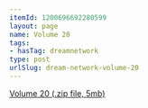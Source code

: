 ```yaml
---
itemId: 1200696692280599
layout: page
name: Volume 20
tags:
- hasTag: dreamnetwork
type: post
urlSlug: dream-network-volume-20
---
```

<a href="files/Volume_20.zip" download>Volume 20 (.zip file, 5mb)</a>